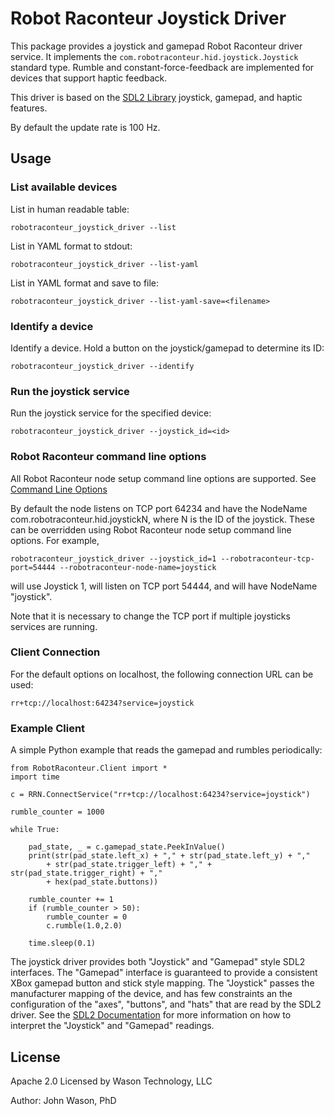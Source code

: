 # Robot Raconteur Joystick Driver

This package provides a joystick and gamepad Robot Raconteur driver service. It implements the `com.robotraconteur.hid.joystick.Joystick` standard type. Rumble and constant-force-feedback are implemented for devices that support haptic feedback.

This driver is based on the [SDL2 Library](https://www.libsdl.org/) joystick, gamepad, and haptic features.

By default the update rate is 100 Hz.

## Usage

### List available devices

List in human readable table:

    robotraconteur_joystick_driver --list

List in YAML format to stdout:

    robotraconteur_joystick_driver --list-yaml

List in YAML format and save to file:

    robotraconteur_joystick_driver --list-yaml-save=<filename>

### Identify a device

Identify a device. Hold a button on the joystick/gamepad to determine its ID:

    robotraconteur_joystick_driver --identify

### Run the joystick service

Run the joystick service for the specified device:

    robotraconteur_joystick_driver --joystick_id=<id>

### Robot Raconteur command line options

All Robot Raconteur node setup command line options are supported. See [Command Line Options](https://github.com/robotraconteur/robotraconteur/wiki/Command-Line-Options)

By default the node listens on TCP port 64234 and have the NodeName com.robotraconteur.hid.joystickN, where N is the ID of the joystick. These can be overridden using Robot Raconteur node setup command line options. For example,

    robotraconteur_joystick_driver --joystick_id=1 --robotraconteur-tcp-port=54444 --robotraconteur-node-name=joystick

will use Joystick 1, will listen on TCP port 54444, and will have NodeName "joystick".

Note that it is necessary to change the TCP port if multiple joysticks services are running.

### Client Connection

For the default options on localhost, the following connection URL can be used:

    rr+tcp://localhost:64234?service=joystick

### Example Client

A simple Python example that reads the gamepad and rumbles periodically:

    from RobotRaconteur.Client import *
    import time

    c = RRN.ConnectService("rr+tcp://localhost:64234?service=joystick")

    rumble_counter = 1000

    while True:

        pad_state, _ = c.gamepad_state.PeekInValue()
        print(str(pad_state.left_x) + "," + str(pad_state.left_y) + ","
            + str(pad_state.trigger_left) + "," + str(pad_state.trigger_right) + ","
            + hex(pad_state.buttons))

        rumble_counter += 1
        if (rumble_counter > 50):
            rumble_counter = 0
            c.rumble(1.0,2.0)

        time.sleep(0.1)

The joystick driver provides both "Joystick" and "Gamepad" style SDL2 interfaces. The "Gamepad" interface is guaranteed to provide a consistent XBox gamepad button and stick style mapping. The "Joystick" passes the manufacturer mapping of the device, and has few constraints an the configuration of the "axes", "buttons", and "hats" that are read by the SDL2 driver. See the [SDL2 Documentation](https://wiki.libsdl.org/APIByCategory) for more information on how to interpret the "Joystick" and "Gamepad" readings.

## License

Apache 2.0 Licensed by Wason Technology, LLC

Author: John Wason, PhD
